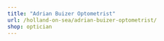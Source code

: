 ```yaml
---
title: "Adrian Buizer Optometrist"
url: /holland-on-sea/adrian-buizer-optometrist/
shop: optician
---
```

